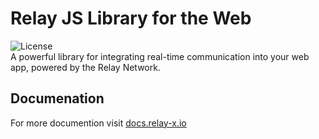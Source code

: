 # Relay JS Library for the Web
![License](https://img.shields.io/badge/Apache_2.0-green?label=License)<br>
A powerful library for integrating real-time communication into your web app, powered by the Relay Network.

## Documenation
For more documention visit [docs.relay-x.io](https://docs.relay-x.io)